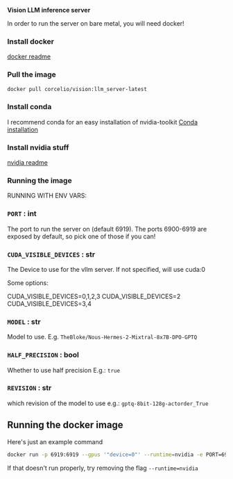 **Vision LLM inference server**

In order to run the server on bare metal, you will need docker!

### Install docker
[docker readme](../../generic_docs/install_docker.md)

### Pull the image
```bash
docker pull corcelio/vision:llm_server-latest
```
### Install conda
I recommend conda for an easy installation of nvidia-toolkit
[Conda installation](../../generic_docs/install_conda.md)

### Install nvidia stuff
[nvidia readme](../../generic_docs/install_nvidia_stuff.md)

### Running the image

RUNNING WITH ENV VARS:

### `PORT` : int 
The port to run the server on (default 6919). The ports 6900-6919 are exposed by default, so pick one of those if you can!

### `CUDA_VISIBLE_DEVICES` : str
The Device to use for the vllm server. If not specified, will use cuda:0

Some options:

CUDA_VISIBLE_DEVICES=0,1,2,3
CUDA_VISIBLE_DEVICES=2
CUDA_VISIBLE_DEVICES=3,4

### `MODEL` : str
Model to use. E.g. `TheBloke/Nous-Hermes-2-Mixtral-8x7B-DPO-GPTQ`

### `HALF_PRECISION` : bool
Whether to use half precision E.g.: `true`

### `REVISION` : str
which revision of the model to use e.g.: `gptq-8bit-128g-actorder_True`


## Running the docker image

Here's just an example command
```bash
docker run -p 6919:6919 --gpus '"device=0"' --runtime=nvidia -e PORT=6919 -e MODEL=TheBloke/Nous-Hermes-2-Mixtral-8x7B-DPO-GPTQ -e HALF_PRECISION=true -e REVISION=gptq-8bit-128g-actorder_True -e CUDA_VISIBLE_DEVICES=0 corcelio/vision:llm_server-latest
```

If that doesn't run properly, try removing the flag
`--runtime=nvidia`


